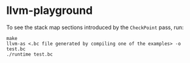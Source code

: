 # llvm-playground

To see the stack map sections introduced by the `CheckPoint` pass, run:

```
make
llvm-as <.bc file generated by compiling one of the examples> -o test.bc
./runtime test.bc
```
